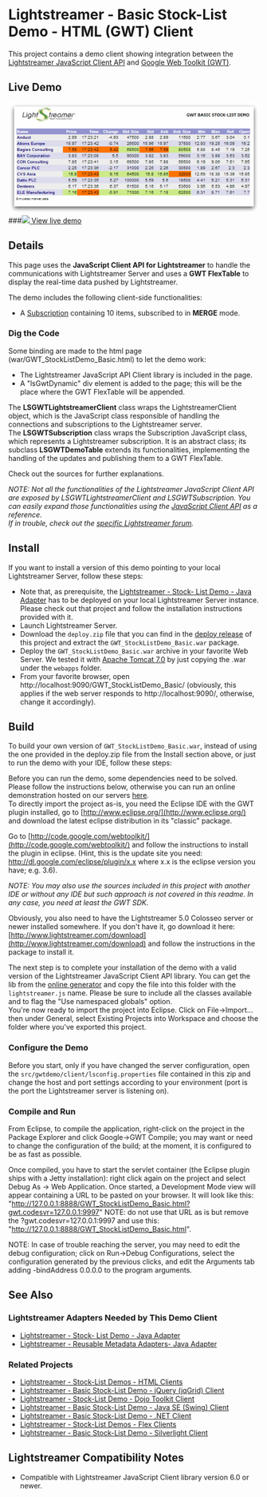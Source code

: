 # Lightstreamer - Basic Stock-List Demo - HTML (GWT) Client

<!-- START DESCRIPTION lightstreamer-example-stocklist-client-gwt -->

This project contains a demo client showing integration between the [Lightstreamer JavaScript Client API](http://www.lightstreamer.com/docs/client_javascript_uni_api/index.html) and [Google Web Toolkit (GWT)](http://code.google.com/webtoolkit/).

## Live Demo

[![Demo ScreenShot](screen_gwt_large.png)](http://demos.lightstreamer.com/GWT_StockListDemo_Basic/)<br>
###[![](http://demos.lightstreamer.com/site/img/play.png) View live demo](http://demos.lightstreamer.com/GWT_StockListDemo_Basic/)<br>

## Details

This page uses the <b>JavaScript Client API for Lightstreamer</b> to handle the communications with Lightstreamer Server and uses a <b>GWT FlexTable</b> to display the real-time data pushed by Lightstreamer.<br>

The demo includes the following client-side functionalities:
* A [Subscription](http://www.lightstreamer.com/docs/client_javascript_uni_api/Subscription.html) containing 10 items, subscribed to in <b>MERGE</b> mode.

### Dig the Code

Some binding are made to the html page (war/GWT_StockListDemo_Basic.html) to let the demo work:
* The Lightstreamer JavaScript API Client library is included in the page. 
* A "lsGwtDynamic" div element is added to the page; this will be the place where the GWT FlexTable will be appended.
  
The <b>LSGWTLightstreamerClient</b> class wraps the LightstreamerClient object, which is the JavaScript class responsible of handling the connections and subscriptions to the Lightstreamer server.<br>
The <b>LSGWTSubscription</b> class wraps the Subscription JavaScript class, which represents a Lightstreamer subscription. It is an abstract class; its subclass <b>LSGWTDemoTable</b> extends its functionalities, implementing the handling of the updates and publishing them to a GWT FlexTable.
  
Check out the sources for further explanations.
  
<i>NOTE: Not all the functionalities of the Lightstreamer JavaScript Client API are exposed by  LSGWTLightstreamerClient and LSGWTSubscription. You can easily expand those functionalities using the [JavaScript Client API](http://www.lightstreamer.com/docs/client_javascript_uni_api/index.html) as a reference.<br>
If in trouble, check out the [specific Lightstreamer forum](http://www.lightstreamer.com/vb/forumdisplay.php?f=29).</i>

<!-- END DESCRIPTION lightstreamer-example-stocklist-client-gwt -->

## Install

If you want to install a version of this demo pointing to your local Lightstreamer Server, follow these steps:

* Note that, as prerequisite, the [Lightstreamer - Stock- List Demo - Java Adapter](https://github.com/Lightstreamer/Lightstreamer-example-Stocklist-adapter-java) has to be deployed on your local Lightstreamer Server instance. Please check out that project and follow the installation instructions provided with it.
* Launch Lightstreamer Server.
* Download the `deploy.zip` file that you can find in the [deploy release](https://github.com/Lightstreamer/Lightstreamer-example-StockList-client-gwt/releases) of this project and extract the `GWT_StockListDemo_Basic.war` package.
* Deploy the `GWT_StockListDemo_Basic.war` archive in your favorite Web Server. We tested it with [Apache Tomcat 7.0](http://tomcat.apache.org/download-70.cgi) by just copying the .war under the `webapps` folder.
* From your favorite browser, open http://localhost:9090/GWT_StockListDemo_Basic/ (obviously, this applies if the web server responds to http://localhost:9090/, otherwise, change it accordingly).

## Build

To build your own version of `GWT_StockListDemo_Basic.war`, instead of using the one provided in the deploy.zip file from the Install section above, or just to run the demo with your IDE, follow these steps:

Before you can run the demo, some dependencies need to be solved. Please follow the instructions below, otherwise you can run an online demonstration hosted on our servers [here](http://demos.lightstreamer.com/GWT_StockListDemo_Basic/).<br>
To directly import the project as-is, you need the Eclipse IDE with the GWT plugin installed, go to [http://www.eclipse.org/](http://www.eclipse.org/) and download the latest eclipse distribution in its "classic" package.
  
Go to [http://code.google.com/webtoolkit/](http://code.google.com/webtoolkit/) and follow the instructions to install the plugin in eclipse. (Hint, this is the update site you need:  http://dl.google.com/eclipse/plugin/x.x where x.x is the eclipse version you have; e.g. 3.6).

<i>NOTE: You may also use the sources included in this project with another IDE or without any IDE but such approach is not covered in this readme. In any case, you need at least the GWT SDK.</i>

Obviously, you also need to have the Lightstreamer 5.0 Colosseo server or newer installed somewhere. If you don't have it, go download it here: [http://www.lightstreamer.com/download](http://www.lightstreamer.com/download) and follow the instructions in the package to install it.
  
The next step is to complete your installation of the demo with a valid version of the Lightstreamer JavaScript Client API library. You can get the lib from the [online generator](http://www.lightstreamer.com/docs/client_javascript_tools/generator.html) and copy the file into this folder with the `lightstreamer.js` name.
Please be sure to include all the classes available and to flag the "Use namespaced globals" option.<br>
You're now ready to import the project into Eclipse. Click on File->Import... then under General, select Existing Projects into Workspace and choose the folder where you've exported this project.

### Configure the Demo 

Before you start, only if you have changed the server configuration, open the `src/gwtdemo/client/lsconfig.properties` file contained in this zip and change the host and port settings according to your environment (port is the port the Lightstreamer server is listening on).

### Compile and Run

From Eclipse, to compile the application, right-click on the project in the Package Explorer and click Google->GWT Compile; you may want or need to change the configuration of the build; at the moment, it is configured to be as fast as possible.
  
Once compiled, you have to start the servlet container (the Eclipse plugin ships with a Jetty installation): right click again on the project and select Debug As -> Web Application. Once started, a Development Mode view will appear containing a URL to be pasted on your browser.
It will look like this: "http://127.0.0.1:8888/GWT_StockListDemo_Basic.html?gwt.codesvr=127.0.0.1:9997" NOTE: do not use that URL as is but remove the ?gwt.codesvr=127.0.0.1:9997 and use this: "http://127.0.0.1:8888/GWT_StockListDemo_Basic.html".
  
NOTE: In case of trouble reaching the server, you may need to edit the debug configuration; click on Run->Debug Configurations, select the configuration generated by the previous clicks, and edit the Arguments tab adding -bindAddress 0.0.0.0 to the program arguments.

## See Also

### Lightstreamer Adapters Needed by This Demo Client
<!-- START RELATED_ENTRIES -->

* [Lightstreamer - Stock- List Demo - Java Adapter](https://github.com/Lightstreamer/Lightstreamer-example-Stocklist-adapter-java)
* [Lightstreamer - Reusable Metadata Adapters- Java Adapter](https://github.com/Lightstreamer/Lightstreamer-example-ReusableMetadata-adapter-java)

<!-- END RELATED_ENTRIES -->

### Related Projects

* [Lightstreamer - Stock-List Demos - HTML Clients](https://github.com/Lightstreamer/Lightstreamer-example-Stocklist-client-javascript)
* [Lightstreamer - Basic Stock-List Demo - jQuery (jqGrid) Client](https://github.com/Lightstreamer/Lightstreamer-example-StockList-client-jquery)
* [Lightstreamer - Stock-List Demo - Dojo Toolkit Client](https://github.com/Lightstreamer/Lightstreamer-example-StockList-client-dojo)
* [Lightstreamer - Basic Stock-List Demo - Java SE (Swing) Client](https://github.com/Lightstreamer/Lightstreamer-example-StockList-client-java)
* [Lightstreamer - Basic Stock-List Demo - .NET Client](https://github.com/Lightstreamer/Lightstreamer-example-StockList-client-dotnet)
* [Lightstreamer - Stock-List Demos - Flex Clients](https://github.com/Lightstreamer/Lightstreamer-example-StockList-client-flex)
* [Lightstreamer - Basic Stock-List Demo - Silverlight Client](https://github.com/Lightstreamer/Lightstreamer-example-StockList-client-silverlight)

## Lightstreamer Compatibility Notes

* Compatible with Lightstreamer JavaScript Client library version 6.0 or newer.

